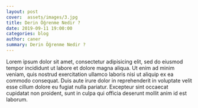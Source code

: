 ```yaml
---
layout: post
cover:  assets/images/3.jpg
title: Derin Öğrenme Nedir ?
date: 2019-09-11 19:00:00
categories: blog
author: caner
summary: Derin Öğrenme Nedir ?
---
```


Lorem ipsum dolor sit amet, consectetur adipisicing elit, sed do eiusmod
tempor incididunt ut labore et dolore magna aliqua. Ut enim ad minim veniam,
quis nostrud exercitation ullamco laboris nisi ut aliquip ex ea commodo
consequat. Duis aute irure dolor in reprehenderit in voluptate velit esse
cillum dolore eu fugiat nulla pariatur. Excepteur sint occaecat cupidatat non
proident, sunt in culpa qui officia deserunt mollit anim id est laborum.

